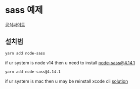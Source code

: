# sass 예제

[공식싸이트](https://sass-lang.com/)  

## 설치법
```sh
yarn add node-sass  
```
if ur system is node v14 then u need to install node-sass@4.14.1  
```sh
yarn add node-sass@4.14.1
```
if ur system is mac then u may be reinstall xcode cli [solution](https://velog.io/@miiunii/No-Xcode-or-CLT-version-detected-%EC%97%90%EB%9F%AC-%ED%95%B4%EA%B2%B0%EB%B0%A9%EB%B2%95)





